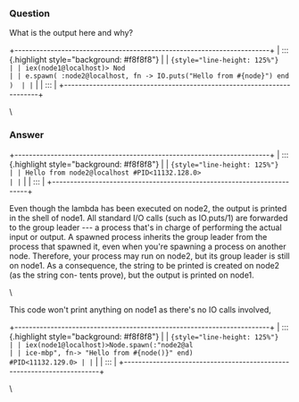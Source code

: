 ### Question
What is the output here and why?

<div>

+-----------------------------------------------------------------------+
| ::: {.highlight style="background: #f8f8f8"}                          |
| ``` {style="line-height: 125%"}                                       |
| iex(node1@localhost)> Nod                                             |
| e.spawn( :node2@localhost, fn -> IO.puts("Hello from #{node}") end )  |
| ```                                                                   |
| :::                                                                   |
+-----------------------------------------------------------------------+

\

</div>


### Answer
+-----------------------------------------------------------------------+
| ::: {.highlight style="background: #f8f8f8"}                          |
| ``` {style="line-height: 125%"}                                       |
| Hello from node2@localhost #PID<11132.128.0>                          |
| ```                                                                   |
| :::                                                                   |
+-----------------------------------------------------------------------+

<div>

<div>

<div>

<div>

<div>

Even though the lambda has been executed on node2, the output is printed
in the shell of node1. All standard I/O calls (such as IO.puts/1) are
forwarded to the group leader --- a process that's in charge of
performing the actual input or output. A spawned process inherits the
group leader from the process that spawned it, even when you're spawning
a process on another node. Therefore, your process may run on node2, but
its group leader is still on node1. As a consequence, the string to be
printed is created on node2 (as the string con- tents prove), but the
output is printed on node1.

</div>

<div>

\

</div>

<div>

This code won\'t print anything on node1 as there\'s no IO calls
involved,

</div>

<div>

<div>

+-----------------------------------------------------------------------+
| ::: {.highlight style="background: #f8f8f8"}                          |
| ``` {style="line-height: 125%"}                                       |
| iex(node1@localhost)>Node.spawn(:"node2@al                            |
| ice-mbp", fn-> "Hello from #{node()}" end)          #PID<11132.129.0> |
| ```                                                                   |
| :::                                                                   |
+-----------------------------------------------------------------------+

</div>

\

</div>

</div>

</div>

</div>

</div>


